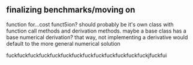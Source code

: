finalizing benchmarks/moving on
---


function for...cost funct5ion? should probably be it's own class with
function call methods and derivation methods. maybe a base class has a base
numerical derivation? 
that way, not implementing a derivative would default to the more general 
numerical solution

fuckfuckfuckfuckfuckfuckfuckfuckfuckfuckfuckfuckfuckjfuckfui
